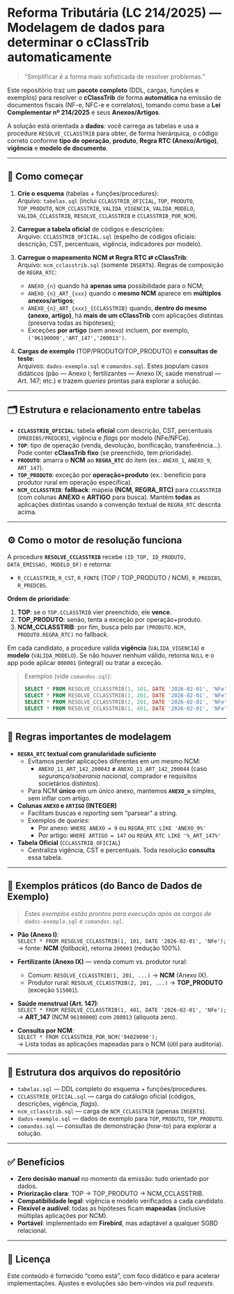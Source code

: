 # Reforma Tributária (LC 214/2025) — Modelagem de dados para determinar o **cClassTrib** automaticamente

> “Simplificar é a forma mais sofisticada de resolver problemas.”

Este repositório traz um **pacote completo** (DDL, cargas, funções e exemplos) para resolver o **cClassTrib** de forma **automática** na emissão de documentos fiscais (NF-e, NFC-e e correlatos), tomando como base a **Lei Complementar nº 214/2025** e seus **Anexos/Artigos**.

A solução está orientada a **dados**: você carrega as tabelas e usa a procedure `RESOLVE_CCLASSTRIB` para obter, de forma hierárquica, o código correto conforme **tipo de operação**, **produto**, **Regra RTC (Anexo/Artigo)**, **vigência** e **modelo de documento**.

---

## 🚀 Como começar

1) **Crie o esquema** (tabelas + funções/procedures):  
   Arquivo: `tabelas.sql` (inclui `CCLASSTRIB_OFICIAL`, `TOP`, `PRODUTO`, `TOP_PRODUTO`, `NCM_CCLASSTRIB`, `VALIDA_VIGENCIA`, `VALIDA_MODELO`, `VALIDA_CCLASSTRIB`, `RESOLVE_CCLASSTRIB` e `CCLASSTRIB_POR_NCM`).

2) **Carregue a tabela oficial** de códigos e descrições:  
   Arquivo: `CCLASSTRIB_OFICIAL.sql` (espelho de códigos oficiais: descrição, CST, percentuais, vigência, indicadores por modelo).

3) **Carregue o mapeamento NCM ⇄ Regra RTC ⇄ cClassTrib**:  
   Arquivo: `ncm_cclasstrib.sql` (somente `INSERT`s). Regras de composição de `REGRA_RTC`:
   - `ANEXO_{n}` quando há **apenas uma** possibilidade para o NCM;
   - `ANEXO_{n}_ART_{xxx}` quando o **mesmo NCM** aparece em **múltiplos anexos/artigos**;
   - `ANEXO_{n}_ART_{xxx}_{CCLASSTRIB}` quando, **dentro do mesmo (anexo, artigo)**, há **mais de um cClassTrib** com aplicações distintas (preserva todas as hipóteses);
   - Exceções **por artigo** (sem anexo) incluem, por exemplo, `('96190000','ART_147','200013')`.

4) **Cargas de exemplo** (TOP/PRODUTO/TOP_PRODUTO) e **consultas de teste**:  
   Arquivos: `dados-exemplo.sql` e `comandos.sql`. Estes populam casos didáticos (pão — Anexo I; fertilizantes — Anexo IX; saúde menstrual — Art. 147; etc.) e trazem *queries* prontas para explorar a solução.

---

## 🗂️ Estrutura e relacionamento entre tabelas

- **`CCLASSTRIB_OFICIAL`**: tabela **oficial** com descrição, CST, percentuais (`PREDIBS/PREDCBS`), vigência e *flags* por modelo (NFe/NFCe).  
- **`TOP`**: tipo de operação (venda, devolução, bonificação, transferência…). Pode conter **cClassTrib fixo** (se preenchido, tem prioridade).  
- **`PRODUTO`**: amarra o **NCM** ao **`REGRA_RTC`** do item (ex.: `ANEXO_1`, `ANEXO_9`, `ART_147`).  
- **`TOP_PRODUTO`**: exceção por **operação+produto** (ex.: benefício para produtor rural em operação específica).  
- **`NCM_CCLASSTRIB`**: **fallback**: mapeia **(NCM, REGRA_RTC)** para `CCLASSTRIB` (com colunas **ANEXO** e **ARTIGO** para busca). Mantém **todas** as aplicações distintas usando a convenção textual de `REGRA_RTC` descrita acima.

---

## ⚙️ Como o motor de resolução funciona

A procedure **`RESOLVE_CCLASSTRIB`** recebe `(ID_TOP, ID_PRODUTO, DATA_EMISSAO, MODELO_DF)` e retorna:

- `R_CCLASSTRIB`, `R_CST`, `R_FONTE` (TOP / TOP_PRODUTO / NCM), `R_PREDIBS`, `R_PREDCBS`.

**Ordem de prioridade**:
1. **TOP**: se o `TOP.CCLASSTRIB` vier preenchido, ele **vence**.  
2. **TOP_PRODUTO**: senão, tenta a exceção por operação+produto.  
3. **NCM_CCLASSTRIB**: por fim, busca pelo par `(PRODUTO.NCM, PRODUTO.REGRA_RTC)` no fallback.

Em cada candidato, a procedure valida **vigência** (`VALIDA_VIGENCIA`) e **modelo** (`VALIDA_MODELO`). Se não houver nenhum válido, retorna `NULL` e o app pode aplicar `000001` (integral) ou tratar a exceção.

> Exemplos (vide `comandos.sql`):
>
> ```sql
> SELECT * FROM RESOLVE_CCLASSTRIB(1, 101, DATE '2026-02-01', 'NFe');   -- pão (Anexo I)
> SELECT * FROM RESOLVE_CCLASSTRIB(1, 201, DATE '2026-02-01', 'NFe');   -- fertilizante (Anexo IX)
> SELECT * FROM RESOLVE_CCLASSTRIB(2, 201, DATE '2026-02-01', 'NFe');   -- produtor rural (TOP_PRODUTO)
> SELECT * FROM RESOLVE_CCLASSTRIB(1, 401, DATE '2026-02-01', 'NFe');   -- saúde menstrual (ART_147)
> ```

---

## 🧩 Regras importantes de modelagem

- **`REGRA_RTC` textual com granularidade suficiente**  
  - Evitamos perder aplicações diferentes em um mesmo NCM:  
    - `ANEXO_11_ART_142_200043` **≠** `ANEXO_11_ART_142_200044` (caso *segurança/soberania nacional*, comprador e requisitos societários distintos).  
  - Para NCM **único** em um único anexo, mantemos **`ANEXO_n`** simples, sem inflar com artigo.
- **Colunas `ANEXO` e `ARTIGO` (INTEGER)**  
  - Facilitam buscas e *reporting* sem “parsear” a string.  
  - Exemplos de *queries*:  
    - Por anexo: `WHERE ANEXO = 9` ou `REGRA_RTC LIKE 'ANEXO_9%'`  
    - Por artigo: `WHERE ARTIGO = 147` ou `REGRA_RTC LIKE '%_ART_147%'`
- **Tabela Oficial** (`CCLASSTRIB_OFICIAL`)  
  - Centraliza vigência, CST e percentuais. Toda resolução **consulta** essa tabela.

---

## 🔎 Exemplos práticos (do **Banco de Dados de Exemplo**)

> *Estes exemplos estão prontos para execução após as cargas de `dados-exemplo.sql` e `comandos.sql`.*

- **Pão (Anexo I)**:  
  `SELECT * FROM RESOLVE_CCLASSTRIB(1, 101, DATE '2026-02-01', 'NFe');`  
  → fonte: **NCM** (*fallback*), retorna `200003` (redução 100%).

- **Fertilizante (Anexo IX)** — venda comum vs. produtor rural:  
  - Comum: `RESOLVE_CCLASSTRIB(1, 201, ...)` → **NCM** (Anexo IX).  
  - Produtor rural: `RESOLVE_CCLASSTRIB(2, 201, ...)` → **TOP_PRODUTO** (exceção `515001`).

- **Saúde menstrual (Art. 147)**:  
  `SELECT * FROM RESOLVE_CCLASSTRIB(1, 401, DATE '2026-02-01', 'NFe');`  
  → **ART_147** (NCM `96190000`) com `200013` (alíquota zero).

- **Consulta por NCM**:  
  `SELECT * FROM CCLASSTRIB_POR_NCM('94029090');`  
  → Lista todas as aplicações mapeadas para o NCM (útil para auditoria).

---

## 📂 Estrutura dos arquivos do repositório

- `tabelas.sql` — DDL completo do esquema + funções/procedures.  
- `CCLASSTRIB_OFICIAL.sql` — carga do catálogo oficial (códigos, descrições, vigência, *flags*).  
- `ncm_cclasstrib.sql` — carga de `NCM_CCLASSTRIB` (apenas `INSERT`s).  
- `dados-exemplo.sql` — dados de exemplo para `TOP`, `PRODUTO`, `TOP_PRODUTO`.  
- `comandos.sql` — consultas de demonstração (*how-to*) para explorar a solução.

---

## ✅ Benefícios

- **Zero decisão manual** no momento da emissão: tudo orientado por dados.  
- **Priorização clara**: TOP → TOP_PRODUTO → NCM_CCLASSTRIB.  
- **Compatibilidade legal**: vigência e modelo verificados a cada candidato.  
- **Flexível e audível**: todas as hipóteses ficam **mapeadas** (inclusive múltiplas aplicações por NCM).  
- **Portável**: implementado em **Firebird**, mas adaptável a qualquer SGBD relacional.

---

## 📄 Licença

Este conteúdo é fornecido “como está”, com foco didático e para acelerar implementações. Ajustes e evoluções são bem-vindos via *pull requests*.